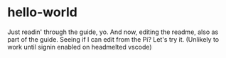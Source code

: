 # hello-world
Just readin' through the guide, yo.
And now, editing the readme, also as part of the guide.
Seeing if I can edit from the Pi? Let's try it.
(Unlikely to work until signin enabled on headmelted vscode)